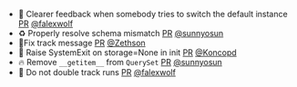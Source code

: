 - 🚸 Clearer feedback when somebody tries to switch the default instance [PR](https://github.com/laminlabs/lamindb-setup/pull/882) [@falexwolf](https://github.com/falexwolf)
- ♻️ Properly resolve schema mismatch [PR](https://github.com/laminlabs/lamindb/pull/2040) [@sunnyosun](https://github.com/sunnyosun)
- 🐛Fix track message [PR](https://github.com/laminlabs/lamindb/pull/2036) [@Zethson](https://github.com/Zethson)
- 🚸 Raise SystemExit on storage=None in init [PR](https://github.com/laminlabs/lamindb-setup/pull/881) [@Koncopd](https://github.com/Koncopd)
- 🔥 Remove `__getitem__` from `QuerySet` [PR](https://github.com/laminlabs/lamindb/pull/2034) [@sunnyosun](https://github.com/sunnyosun)
- 🐛 Do not double track runs [PR](https://github.com/laminlabs/lamindb/pull/2032) [@falexwolf](https://github.com/falexwolf)
